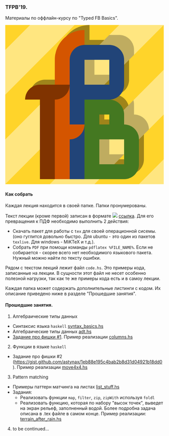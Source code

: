 ### TFPB'19.

Материалы по оффлайн-курсу по "Typed FB Basics".

![logo](./assets/tfpb.png)


#### Как собрать

Каждая лекция находится в своей папке. Папки пронумерованы. 

Текст лекции (кроме первой) записан в формате <img src="https://latex.codecogs.com/gif.latex?\LaTeX" /> [ссылка](https://ru.wikipedia.org/wiki/TeX). Для его превращения к ПДФ необходимо выполнить 2 действия:
- Скачать пакет для работы с `tex` для своей операционной сисемы. (оно гуглится довольно быстро. Для ubuntu - это один из пакетов `texlive`. Для windows - MiKTeX и т.д.).
- Собрать `PDF` при помощи команды `pdflatex %FILE_NAME%`. Если не собирается - скорее всего нет необходимого языкового пакета. Нужный можно найти по тексту ошибки.

Рядом с текстом лекций лежит файл `code.hs`. Это примеры кода, записанные на лекции. В сущности этот файл не несет особенно полезной нагрузки, так как те же примеры кода есть и в самоу лекции. 

Каждая папка может содержать дополнительные листинги с кодом. Их описание приведено ниже в разделе "Прошедшие занятия".


#### Прошедшие занятия.

01. Алгебраические типы данных 
   - Синтаксис языка `haskell` [syntax_basics.hs](01_algebraic_data_types/syntax_basics.hs)
   - Алгебраические типы данных [adt.hs](01_algebraic_data_types/adt.hs)
   - [Задание про фишки #1](https://gist.github.com/astynax/1eb88e195c4bab2b8d31d04921b18dd0). Пример реализации [columns.hs](01_algebraic_data_types/columns.hs)
02. Функции в языке `haskell`
   - Задание про фишки #2 (https://gist.github.com/astynax/1eb88e195c4bab2b8d31d04921b18dd0). Пример реализации [move4x4.hs](02_functions_in_haskell/move4x4.hs)
03. Pattern matching
   - Примеры паттерн матчинга на листах [list_stuff.hs](03_pattern_matching/list_stuff.hs)
   - Задания:
       - Реализовать функции `map`, `filter`, `zip`, `zipWith` используя `foldl`
       - Реализовать функцию, которая по набору "высок точек", выведет на экран рельеф, заполненный водой. Более подробна задача описана в .tex файле в самом конце. Пример реализации: [terrain_after_rain.hs](03_pattern_matching/terrain_after_rain.hs)
04. to be continued...

